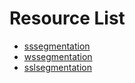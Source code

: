 # Resource List

- [sssegmentation](./sssegmentation)
- [wssegmentation](./wssegmentation)
- [sslsegmentation](./sslsegmentation)